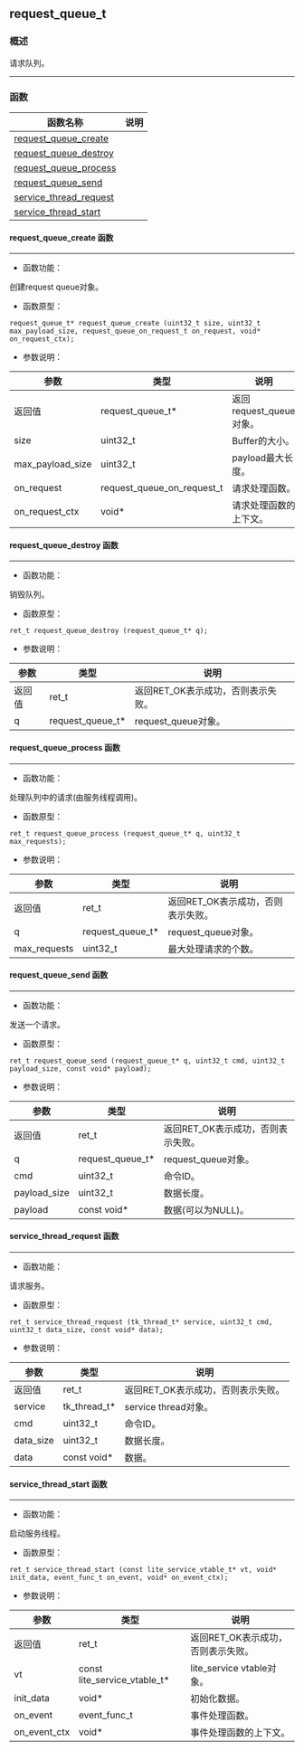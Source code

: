 ## request\_queue\_t
### 概述

 请求队列。



----------------------------------
### 函数
<p id="request_queue_t_methods">

| 函数名称 | 说明 | 
| -------- | ------------ | 
| <a href="#request_queue_t_request_queue_create">request\_queue\_create</a> |  |
| <a href="#request_queue_t_request_queue_destroy">request\_queue\_destroy</a> |  |
| <a href="#request_queue_t_request_queue_process">request\_queue\_process</a> |  |
| <a href="#request_queue_t_request_queue_send">request\_queue\_send</a> |  |
| <a href="#request_queue_t_service_thread_request">service\_thread\_request</a> |  |
| <a href="#request_queue_t_service_thread_start">service\_thread\_start</a> |  |
#### request\_queue\_create 函数
-----------------------

* 函数功能：

> <p id="request_queue_t_request_queue_create">
 创建request queue对象。





* 函数原型：

```
request_queue_t* request_queue_create (uint32_t size, uint32_t max_payload_size, request_queue_on_request_t on_request, void* on_request_ctx);
```

* 参数说明：

| 参数 | 类型 | 说明 |
| -------- | ----- | --------- |
| 返回值 | request\_queue\_t* | 返回request\_queue对象。 |
| size | uint32\_t | Buffer的大小。 |
| max\_payload\_size | uint32\_t | payload最大长度。 |
| on\_request | request\_queue\_on\_request\_t | 请求处理函数。 |
| on\_request\_ctx | void* | 请求处理函数的上下文。 |
#### request\_queue\_destroy 函数
-----------------------

* 函数功能：

> <p id="request_queue_t_request_queue_destroy">
 销毁队列。





* 函数原型：

```
ret_t request_queue_destroy (request_queue_t* q);
```

* 参数说明：

| 参数 | 类型 | 说明 |
| -------- | ----- | --------- |
| 返回值 | ret\_t | 返回RET\_OK表示成功，否则表示失败。 |
| q | request\_queue\_t* | request\_queue对象。 |
#### request\_queue\_process 函数
-----------------------

* 函数功能：

> <p id="request_queue_t_request_queue_process">
 处理队列中的请求(由服务线程调用)。





* 函数原型：

```
ret_t request_queue_process (request_queue_t* q, uint32_t max_requests);
```

* 参数说明：

| 参数 | 类型 | 说明 |
| -------- | ----- | --------- |
| 返回值 | ret\_t | 返回RET\_OK表示成功，否则表示失败。 |
| q | request\_queue\_t* | request\_queue对象。 |
| max\_requests | uint32\_t | 最大处理请求的个数。 |
#### request\_queue\_send 函数
-----------------------

* 函数功能：

> <p id="request_queue_t_request_queue_send">
 发送一个请求。





* 函数原型：

```
ret_t request_queue_send (request_queue_t* q, uint32_t cmd, uint32_t payload_size, const void* payload);
```

* 参数说明：

| 参数 | 类型 | 说明 |
| -------- | ----- | --------- |
| 返回值 | ret\_t | 返回RET\_OK表示成功，否则表示失败。 |
| q | request\_queue\_t* | request\_queue对象。 |
| cmd | uint32\_t | 命令ID。 |
| payload\_size | uint32\_t | 数据长度。 |
| payload | const void* | 数据(可以为NULL)。 |
#### service\_thread\_request 函数
-----------------------

* 函数功能：

> <p id="request_queue_t_service_thread_request">
 请求服务。





* 函数原型：

```
ret_t service_thread_request (tk_thread_t* service, uint32_t cmd, uint32_t data_size, const void* data);
```

* 参数说明：

| 参数 | 类型 | 说明 |
| -------- | ----- | --------- |
| 返回值 | ret\_t | 返回RET\_OK表示成功，否则表示失败。 |
| service | tk\_thread\_t* | service thread对象。 |
| cmd | uint32\_t | 命令ID。 |
| data\_size | uint32\_t | 数据长度。 |
| data | const void* | 数据。 |
#### service\_thread\_start 函数
-----------------------

* 函数功能：

> <p id="request_queue_t_service_thread_start">
 启动服务线程。





* 函数原型：

```
ret_t service_thread_start (const lite_service_vtable_t* vt, void* init_data, event_func_t on_event, void* on_event_ctx);
```

* 参数说明：

| 参数 | 类型 | 说明 |
| -------- | ----- | --------- |
| 返回值 | ret\_t | 返回RET\_OK表示成功，否则表示失败。 |
| vt | const lite\_service\_vtable\_t* | lite\_service vtable对象。 |
| init\_data | void* | 初始化数据。 |
| on\_event | event\_func\_t | 事件处理函数。 |
| on\_event\_ctx | void* | 事件处理函数的上下文。 |
